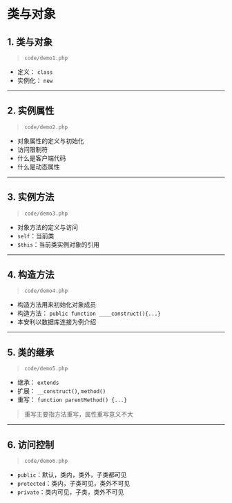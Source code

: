 # 类与对象

## 1. 类与对象

> `code/demo1.php`

* 定义： `class`
* 实例化： `new`

------------------------------------------------------------

## 2. 实例属性

> `code/demo2.php`

* 对象属性的定义与初始化
* 访问限制符
* 什么是客户端代码
* 什么是动态属性

------------------------------------------------------------

## 3. 实例方法

> `code/demo3.php`

* 对象方法的定义与访问
* `self`：当前类
* `$this`：当前类实例对象的引用

------------------------------------------------------------

## 4. 构造方法

> `code/demo4.php`

* 构造方法用来初始化对象成员
* 构造方法： `public function ____construct(){...}`
* 本安利以数据库连接为例介绍

------------------------------------------------------------

## 5. 类的继承

> `code/demo5.php`

* 继承： `extends`
* 扩展： `__construct()`, `method()`
* 重写： `function parentMethod() {...}`

> 重写主要指方法重写，属性重写意义不大

------------------------------------------------------------

## 6. 访问控制

> `code/demo6.php`

* `public`：默认，类内，类外，子类都可见
* `protected`：类内，子类可见，类外不可见
* `private`：类内可见，子类，类外不可见
